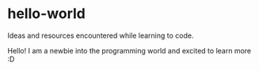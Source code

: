 # hello-world
Ideas and resources encountered while learning to code.

Hello! I am a newbie into the programming world and excited to learn more :D
